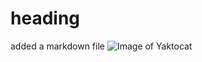 # heading

added a markdown file
![Image of Yaktocat](https://octodex.github.com/images/yaktocat.png)

